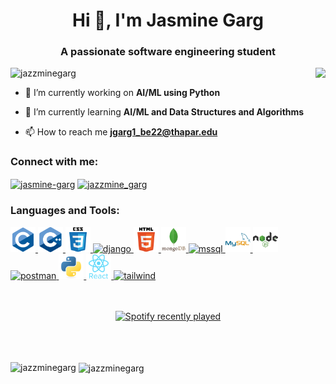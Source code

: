 <h1 align="center">Hi 👋, I'm Jasmine Garg</h1>
<h3 align="center">A passionate software engineering student</h3>

<img align="right" src="https://i.giphy.com/media/v1.Y2lkPTc5MGI3NjExM25sb3VqbXZxZjhhN2U4cXdlamw5dGxyc3JqcDBwdGdzbThvbXJpeSZlcD12MV9pbnRlcm5hbF9naWZfYnlfaWQmY3Q9Zw/FspLvJQlQACXu/giphy.gif"  />


<p align="left"> <img src="https://komarev.com/ghpvc/?username=jazzminegarg&label=Profile%20views&color=0e75b6&style=flat" alt="jazzminegarg" /> </p>


- 🔭 I’m currently working on **AI/ML using Python**

- 🌱 I’m currently learning **AI/ML and Data Structures and Algorithms**

- 📫 How to reach me **jgarg1_be22@thapar.edu**

<h3 align="left">Connect with me:</h3>
<p align="left">
<a href="https://linkedin.com/in/jasmine-garg" target="blank"><img align="center" src="https://raw.githubusercontent.com/rahuldkjain/github-profile-readme-generator/master/src/images/icons/Social/linked-in-alt.svg" alt="jasmine-garg" height="30" width="40" /></a>
<a href="https://kaggle.com/jazzmine_garg" target="blank"><img align="center" src="https://raw.githubusercontent.com/rahuldkjain/github-profile-readme-generator/master/src/images/icons/Social/kaggle.svg" alt="jazzmine_garg" height="30" width="40" /></a>
</p>

<h3 align="left">Languages and Tools:</h3>
<p align="left"> <a href="https://www.cprogramming.com/" target="_blank" rel="noreferrer"> <img src="https://raw.githubusercontent.com/devicons/devicon/master/icons/c/c-original.svg" alt="c" width="40" height="40"/> </a> <a href="https://www.w3schools.com/cpp/" target="_blank" rel="noreferrer"> <img src="https://raw.githubusercontent.com/devicons/devicon/master/icons/cplusplus/cplusplus-original.svg" alt="cplusplus" width="40" height="40"/> </a> <a href="https://www.w3schools.com/css/" target="_blank" rel="noreferrer"> <img src="https://raw.githubusercontent.com/devicons/devicon/master/icons/css3/css3-original-wordmark.svg" alt="css3" width="40" height="40"/> </a> <a href="https://www.djangoproject.com/" target="_blank" rel="noreferrer"> <img src="https://cdn.worldvectorlogo.com/logos/django.svg" alt="django" width="40" height="40"/> </a> <a href="https://www.w3.org/html/" target="_blank" rel="noreferrer"> <img src="https://raw.githubusercontent.com/devicons/devicon/master/icons/html5/html5-original-wordmark.svg" alt="html5" width="40" height="40"/> </a> <a href="https://www.mongodb.com/" target="_blank" rel="noreferrer"> <img src="https://raw.githubusercontent.com/devicons/devicon/master/icons/mongodb/mongodb-original-wordmark.svg" alt="mongodb" width="40" height="40"/> </a> <a href="https://www.microsoft.com/en-us/sql-server" target="_blank" rel="noreferrer"> <img src="https://www.svgrepo.com/show/303229/microsoft-sql-server-logo.svg" alt="mssql" width="40" height="40"/> </a> <a href="https://www.mysql.com/" target="_blank" rel="noreferrer"> <img src="https://raw.githubusercontent.com/devicons/devicon/master/icons/mysql/mysql-original-wordmark.svg" alt="mysql" width="40" height="40"/> </a> <a href="https://nodejs.org" target="_blank" rel="noreferrer"> <img src="https://raw.githubusercontent.com/devicons/devicon/master/icons/nodejs/nodejs-original-wordmark.svg" alt="nodejs" width="40" height="40"/> </a> <a href="https://postman.com" target="_blank" rel="noreferrer"> <img src="https://www.vectorlogo.zone/logos/getpostman/getpostman-icon.svg" alt="postman" width="40" height="40"/> </a> <a href="https://www.python.org" target="_blank" rel="noreferrer"> <img src="https://raw.githubusercontent.com/devicons/devicon/master/icons/python/python-original.svg" alt="python" width="40" height="40"/> </a> <a href="https://reactjs.org/" target="_blank" rel="noreferrer"> <img src="https://raw.githubusercontent.com/devicons/devicon/master/icons/react/react-original-wordmark.svg" alt="react" width="40" height="40"/> </a> <a href="https://tailwindcss.com/" target="_blank" rel="noreferrer"> <img src="https://www.vectorlogo.zone/logos/tailwindcss/tailwindcss-icon.svg" alt="tailwind" width="40" height="40"/> </a> </p>
<br>
<br>

<div align="center">
  <a href="https://open.spotify.com/user/31zpzqdgolbtoxk4ssmj6hgsytmm">
    <img src="https://spotify-recently-played-readme.vercel.app/api?user=31zpzqdgolbtoxk4ssmj6hgsytmm&count=5" alt="Spotify recently played"  />
  </a>
</div>
<br><br><br>
<p><img align="left" src="https://github-readme-stats.vercel.app/api/top-langs?username=jazzminegarg&show_icons=true&locale=en&layout=compact" alt="jazzminegarg" /></p>

<p>&nbsp;<img align="center" src="https://github-readme-stats.vercel.app/api?username=jazzminegarg&show_icons=true&locale=en" alt="jazzminegarg" /></p>
